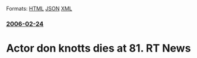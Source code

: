
Formats: [HTML](/news/2006/02/24/actor-don-knotts-dies-at-81-rte-news.html)  [JSON](/news/2006/02/24/actor-don-knotts-dies-at-81-rte-news.json)  [XML](/news/2006/02/24/actor-don-knotts-dies-at-81-rte-news.xml)  

### [2006-02-24](/news/2006/02/24/index.md)

##### 
#  Actor don knotts dies at 81. RT News



